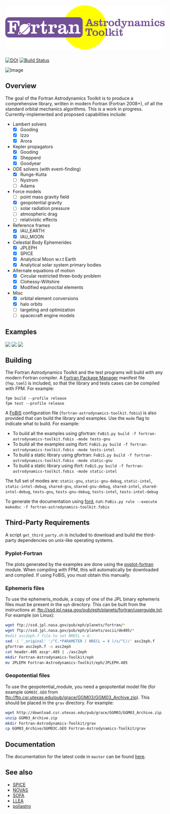 ![Fortran Astrodynamics Toolkit](media/logo.png)
============

[![DOI](https://zenodo.org/badge/21782788.svg)](https://zenodo.org/badge/latestdoi/21782788)
[![Build Status](https://github.com/jacobwilliams/Fortran-Astrodynamics-Toolkit/actions/workflows/CI.yml/badge.svg)](https://github.com/jacobwilliams/Fortran-Astrodynamics-Toolkit/actions)

![Image](https://raw.githubusercontent.com/jacobwilliams/Fortran-Astrodynamics-Toolkit/master/tests/pork_chop/pork_chop.png)

## Overview

The goal of the Fortran Astrodynamics Toolkit is to produce a comprehensive library, written in modern Fortran (Fortran 2008+), of all the standard orbital mechanics algorithms.  This is a work in progress.  Currently-implemented and proposed capabilities include:

 * Lambert solvers
   - [x] Gooding
   - [x] Izzo
   - [x] Arora
 * Kepler propagators
   - [x] Gooding
   - [x] Shepperd
   - [x] Goodyear
 * ODE solvers (with event-finding)
   - [x] Runge-Kutta
   - [ ] Nystrom
   - [ ] Adams
 * Force models
   - [ ] point mass gravity field
   - [x] geopotential gravity
   - [ ] solar radiation pressure
   - [ ] atmospheric drag
   - [ ] relativistic effects
 * Reference frames
   - [x] IAU_EARTH
   - [x] IAU_MOON
 * Celestial Body Ephemerides
   - [x] JPLEPH
   - [x] SPICE
   - [x] Analytical Moon w.r.t Earth
   - [x] Analytical solar system primary bodies
 * Alternate equations of motion
   - [x] Circular restricted three-body problem
   - [x] Clohessy-Wiltshire
   - [x] Modified equinoctial elements
 * Misc
   - [x] orbital element conversions
   - [x] halo orbits
   - [ ] targeting and optimization
   - [ ] spacecraft engine models

## Examples

<a href="https://github.com/jacobwilliams/Fortran-Astrodynamics-Toolkit/tree/master/tests/crtbp"><img src="https://github.com/jacobwilliams/Fortran-Astrodynamics-Toolkit/blob/master/tests/crtbp/crtbp_test.png" align="center" height="300"></a>
<a href="https://github.com/jacobwilliams/Fortran-Astrodynamics-Toolkit/tree/master/tests/gravity"><img src="https://github.com/jacobwilliams/Fortran-Astrodynamics-Toolkit/blob/master/tests/gravity/trajectory.png" align="center" height="400"></a>
<a href="https://github.com/jacobwilliams/Fortran-Astrodynamics-Toolkit/tree/master/tests/dro"><img src="https://github.com/jacobwilliams/Fortran-Astrodynamics-Toolkit/blob/master/tests/dro/dros.png" align="center" height="400"></a>

## Building

The Fortran Astrodynamics Toolkit and the test programs will build with any modern Fortran compiler. A [Fortran Package Manager](https://github.com/fortran-lang/fpm) manifest file (`fmp.toml`) is included, so that the library and tests cases can be compiled with FPM. For example:

```
fpm build --profile release
fpm test --profile release
```

A [FoBiS](https://github.com/szaghi/FoBiS) configuration file (`fortran-astrodynamics-toolkit.fobis`) is also provided that can build the library and examples. Use the `mode` flag to indicate what to build. For example:

* To build all the examples using gfortran: `FoBiS.py build -f fortran-astrodynamics-toolkit.fobis -mode tests-gnu`
* To build all the examples using ifort: `FoBiS.py build -f fortran-astrodynamics-toolkit.fobis -mode tests-intel`
* To build a static library using gfortran: `FoBiS.py build -f fortran-astrodynamics-toolkit.fobis -mode static-gnu`
* To build a static library using ifort: `FoBiS.py build -f fortran-astrodynamics-toolkit.fobis -mode static-intel`

The full set of modes are: `static-gnu`, `static-gnu-debug`, `static-intel`, `static-intel-debug`, `shared-gnu`, `shared-gnu-debug`, `shared-intel`, `shared-intel-debug`, `tests-gnu`, `tests-gnu-debug`, `tests-intel`, `tests-intel-debug`

To generate the documentation using [ford](https://github.com/Fortran-FOSS-Programmers/ford), run: ```FoBis.py rule --execute makedoc -f fortran-astrodynamics-toolkit.fobis```

## Third-Party Requirements

A script `get_third_party.sh` is included to download and build the third-party dependencies on unix-like operating systems.

### Pyplot-Fortran

The plots generated by the examples are done using the [pyplot-fortran](https://github.com/jacobwilliams/pyplot-fortran) module. When compiling with FPM, this will automatically be downloaded and compiled. If using FoBiS, you must obtain this manually.

### Ephemeris files

To use the ephemeris_module, a copy of one of the JPL binary ephemeris files must be present in the ```eph``` directory.  This can be built from the instructions at: ftp://ssd.jpl.nasa.gov/pub/eph/planets/fortran/userguide.txt.  For example (on Linux):
```bash
wget ftp://ssd.jpl.nasa.gov/pub/eph/planets/fortran/*
wget ftp://ssd.jpl.nasa.gov/pub/eph/planets/ascii/de405/*
#edit asc2eph.f file to set NRECL = 4:
sed -i '_original' '/^C.*PARAMETER ( NRECL = 4 )/s/^C//' asc2eph.f
gfortran asc2eph.f -o asc2eph
cat header.405 ascp*.405 | ./asc2eph
mkdir Fortran-Astrodynamics-Toolkit/eph
mv JPLEPH Fortran-Astrodynamics-Toolkit/eph/JPLEPH.405
```

### Geopotential files

To use the geopotential_module, you need a geopotential model file (for example ```GGM03C.GEO``` from ftp://ftp.csr.utexas.edu/pub/grace/GGM03/GGM03_Archive.zip). This should be placed in the ```grav``` directory.  For example:
```bash
wget http://download.csr.utexas.edu/pub/grace/GGM03/GGM03_Archive.zip
unzip GGM03_Archive.zip
mkdir Fortran-Astrodynamics-Toolkit/grav
cp GGM03_Archive/GGM03C.GEO Fortran-Astrodynamics-Toolkit/grav
```

## Documentation

The documentation for the latest code in `master` can be found [here](http://jacobwilliams.github.io/Fortran-Astrodynamics-Toolkit/).

## See also

 * [SPICE](http://naif.jpl.nasa.gov/naif/toolkit.html)
 * [NOVAS](http://aa.usno.navy.mil/software/novas/novas_info.php)
 * [SOFA](http://www.iausofa.org)
 * [LLEA](https://github.com/helgee/LLEA)
 * [poliastro](https://github.com/poliastro/poliastro)